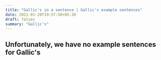 ```yaml
---
title: "Gallic's in a sentence | Gallic's example sentences"
date: 2021-01-20T19:57:50+05:30
draft: falses
summary: "Gallic's"
---
```

## Unfortunately, we have no example sentences for Gallic's                 

